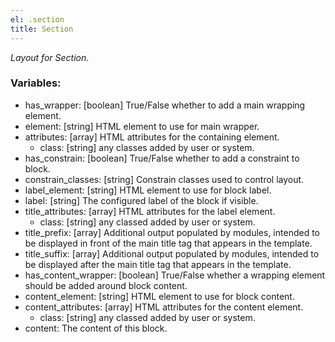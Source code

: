 ```yaml
---
el: .section
title: Section
---
```

_Layout for Section_.

### Variables:
* has_wrapper: [boolean] True/False whether to add a main wrapping element.
* element: [string] HTML element to use for main wrapper.
* attributes: [array] HTML attributes for the containing element.
  * class: [string] any classes added by user or system.
* has_constrain: [boolean] True/False whether to add a constraint to block.
* constrain_classes: [string] Constrain classes used to control layout.
* label_element: [string] HTML element to use for block label.
* label: [string] The configured label of the block if visible.
* title_attributes: [array] HTML attributes for the label element.
  * class: [string] any classed added by user or system.
* title_prefix: [array] Additional output populated by modules, intended to be displayed in front of the main title tag that appears in the template.
* title_suffix: [array] Additional output populated by modules, intended to be displayed after the main title tag that appears in the template.
* has_content_wrapper: [boolean] True/False whether a wrapping element should be added around block content.
* content_element: [string] HTML element to use for block content.
* content_attributes: [array] HTML attributes for the content element.
  * class: [string] any classed added by user or system.
* content:  The content of this block.
